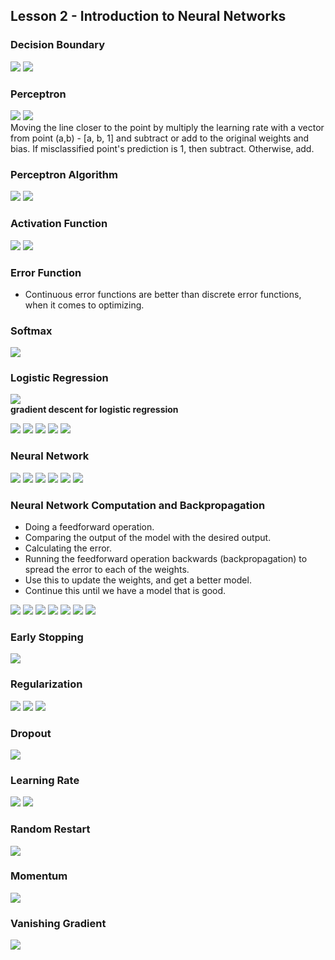 ## Lesson 2 - Introduction to Neural Networks 

### Decision Boundary 
![](./img/L2_decision_boundary.png) 
![](./img/L2_decision_boundary2.png) 

### Perceptron
![](./img/L2_perceptron.png) 
![](./img/L2_perceptron_trick.png)  
Moving the line closer to the point by multiply the learning rate with a vector from point (a,b) - [a, b, 1] and subtract or add to the original weights and bias. If misclassified point's prediction is 1, then subtract. Otherwise, add. 

### Perceptron Algorithm 
![](./img/L2_perceptron_algo.png)
![](./img/L2_perceptron_algo2.png)

### Activation Function 
![](./img/L2_sigmoid.png) 
![](./img/L2_sigmoid2.png) 

### Error Function 
* Continuous error functions are better than discrete error functions, when it comes to optimizing. 

### Softmax
![](./img/L2_softmax.png) 

### Logistic Regression
![](./img/L2_logistic_reg.png)   
__gradient descent for logistic regression__

![](./img/L2_GD_for_LR.png)
![](./img/L2_GD_for_LR2.png)
![](./img/L2_GD_for_LR3.png)
![](./img/L2_GD_for_LR4.png)
![](./img/L2_GD_for_LR5.png)

### Neural Network 

![](./img/L2_NN1.png)
![](./img/L2_NN2.png)
![](./img/L2_NN3.png)
![](./img/L2_NN4.png)
![](./img/L2_NN5.png)
![](./img/L2_NN6.png) 

### Neural Network Computation and Backpropagation 
- Doing a feedforward operation.
- Comparing the output of the model with the desired output.
- Calculating the error.
- Running the feedforward operation backwards (backpropagation) to spread the error to each of the weights.
- Use this to update the weights, and get a better model.
- Continue this until we have a model that is good.

![](./img/L2_NN_Computation1.png)
![](./img/L2_NN_Computation2.png)
![](./img/L2_NN_Computation3.png)
![](./img/L2_NN_Computation4.png)
![](./img/L2_NN_Computation5.png)
![](./img/L2_NN_Computation6.png)
![](./img/L2_NN_Computation7.png)

### Early Stopping 

![](./img/L2_early_stopping.png) 

### Regularization 

![](./img/L2_regularization.png)
![](./img/L2_regularization2.png)
![](./img/L2_regularization3.png)

### Dropout 

![](./img/L2_dropout.png)

### Learning Rate 

![](./img/L2_learning_rate.png)
![](./img/L2_learning_rate2.png)

### Random Restart 

![](./img/L2_random_restart.png) 

### Momentum 

![](./img/L2_momentum.png) 

### Vanishing Gradient 

![](./img/L2_vanishing_gradient.png)